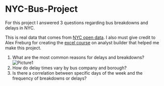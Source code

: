 # NYC-Bus-Project
For this project I answered 3 questions regarding bus breakdowns and delays in NYC.

This is real data that comes from [NYC open data](https://data.cityofnewyork.us/Transportation/Bus-Breakdown-and-Delays/ez4e-fazm/data_preview). I also must give credit to Alex Freburg for creating the [excel course](https://www.analystbuilder.com/courses/excel-for-data-analytics) on analyst builder that helped me make this project.

1.  What are the most common reasons for delays and breakdowns?
    ![Picture1](https://github.com/user-attachments/assets/024bf384-405f-44e7-b90b-d3b8cedc3339)
3.  How do delay times vary by bus company and borough?
4.  Is there a correlation between specific days of the week and the frequency of breakdowns or delays?

